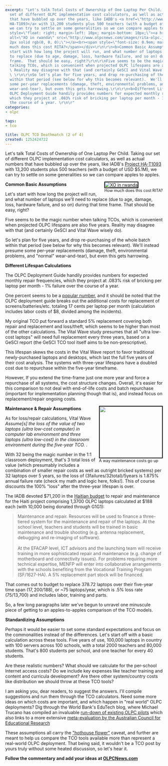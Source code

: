 ```yaml
---
excerpt: "Let's talk Total Costs of Ownership of One Laptop Per Child.  Taking our
  set of different OLPC implementation cost calculators, as well as actual numbers
  that have bubbled up over the years, like IADB's <a href=\"http://www.olpcnews.com/implementation/plan/cost_of_olpc_in_haiti.html\">Project
  HA-T1093</a> with 13,200 students plus 500 teachers (with a budget of USD $5.1M),
  we can try to settle on some generalities so we can compare apples to apples.  \r\n\r\n<div
  style=\"float: right; margin-left: 10px; margin-bottom: 10px;\"><a href=\"http://www.flickr.com/photos/42925588@N00/3060190008\"><img
  alt=\"XO in rwanda\" src=\"http://www.olpcnews.com/images/rita-olpc.jpg\" style=\"border:
  2px solid rgb(0, 0, 0);\"></a><br><span style=\"font-size: 0.9em; margin-top: 0px;\">How
  much does this cost RITA?</span></div>\r\n\r\n<b>Common Basic Assumptions</b>\r\n\r\nLet's
  start with how long the project will run, and what number of laptops we'll need
  to replace (due to age, damage, loss, hardware failure, and so on) during that time
  frame.  That should be easy, right?\r\n\r\nFive seems to be the magic number when
  talking TCOs, which is convenient when projected OLPC lifespans are also five years.
  \ Reality may disagree with that (and certainly GeSCI and Vital Wave wisely do).
  \ \r\n\r\nSo let's plan for five years, and drop re-purchasing of the whole batch
  within that period (see below for why this becomes relevant).  We'll instead presume
  some per-year replacements (damage, theft, environmental problems, and \"normal\"
  wear-and-tear), but even this gets harrowing.\r\n\r\n<b>Different Lifespan Calculations</b>\r\n\r\nThe
  OLPC Deployment Guide handily provides numbers for expected monthly repair frequencies,
  which they project at .083% risk of bricking per laptop per month - 1% failure over
  the course of a year. \r\n\r"
categories:
- olpc

tags:
- tco

title: OLPC TCO Deathmatch (2 of 4)
created: 1252424722
---
```

Let's talk Total Costs of Ownership of One Laptop Per Child.  Taking our set of different OLPC implementation cost calculators, as well as actual numbers that have bubbled up over the years, like IADB's <a href="http://www.olpcnews.com/implementation/plan/cost_of_olpc_in_haiti.html">Project HA-T1093</a> with 13,200 students plus 500 teachers (with a budget of USD $5.1M), we can try to settle on some generalities so we can compare apples to apples.  

<div style="float: right; margin-left: 10px; margin-bottom: 10px;"><a href="http://www.flickr.com/photos/42925588@N00/3060190008"><img alt="XO in rwanda" src="http://www.olpcnews.com/images/rita-olpc.jpg" style="border: 2px solid rgb(0, 0, 0);"></a><br><span style="font-size: 0.9em; margin-top: 0px;">How much does this cost RITA?</span></div>

<b>Common Basic Assumptions</b>

Let's start with how long the project will run, and what number of laptops we'll need to replace (due to age, damage, loss, hardware failure, and so on) during that time frame.  That should be easy, right?

Five seems to be the magic number when talking TCOs, which is convenient when projected OLPC lifespans are also five years.  Reality may disagree with that (and certainly GeSCI and Vital Wave wisely do).  

So let's plan for five years, and drop re-purchasing of the whole batch within that period (see below for why this becomes relevant).  We'll instead presume some per-year replacements (damage, theft, environmental problems, and "normal" wear-and-tear), but even this gets harrowing.

<b>Different Lifespan Calculations</b>

The OLPC Deployment Guide handily provides numbers for expected monthly repair frequencies, which they project at .083% risk of bricking per laptop per month - 1% failure over the course of a year. 

One percent seems to be a <a href="http://www.olpcnews.com/implementation/maintenance/no_spare_parts_distr.html">popular number</a>, and it should be noted that the OLPC deployment guide breaks out the  additional costs for replacement of screens/batteries/etc. totaling 17 cents per laptop per month (calculation includes labor costs of $8, divided among the incidents).  

My original TCO put forward a standard 5% replacement covering both repair and replacement and loss/theft, which seems to be higher than most of the other calculations. The Vital Wave study presumes that all "ultra low-cost laptops" will need full replacement every three years, based on a GeSCI report (the GeSCI TCO tool itself aims to be non-prescriptive).  

This lifespan skews the costs in the Vital Wave report to favor traditional newly-purchased laptops and desktops, which last the full five years of their cost analysis. The systems with three-year lifespans have a doubled cost due to repurchase within the five-year timeframe.  

However, If you extend the time-frame just one more year and force a repurchase of all systems, the cost structure changes.  Overall, it's easier for this comparison to not deal with end-of-life costs and batch repurchase (important for implementation planning though that is),  and instead focus on replacement/repair ongoing costs.

<div style="float: right; margin-left: 10px; margin-bottom: 10px;"><a href="http://www.flickr.com/photos/dcmetroblogger/2552881529/in/set-72157594232448993/"><img src="http://www.olpcnews.com/images/almost_1.jpg" width=200 height=164 style="border: 2px solid rgb(0, 0, 0);"></a><br><span style="font-size: 0.9em; margin-top: 0px;">A way maintenance costs go up</span></div>

<B>Maintenance & Repair Assumptions</b>

As for loss/repair calculations, Vital Wave <cite>Assume[s] the loss of the value of two laptops (ultra low-cost computer) in computer lab environment and three laptops (ultra low-cost) in the classroom environment during the five-year TCO. </cite>.  

With 32 being the magic number in the 1:1 classroom deployment, that's 3 total loss of value (which presumably includes a combination of smaller repair costs as well as outright bricked systems) per 32 laptops over 5 years, so the loss of (3failures/32total)/5years is 1.875% annual failure rate (check my math and logic here, folks!).  This of course discounts the 100% "loss" after the three-year lifespan is over.

The IADB devoted $71,200 in the <a href="http://www.olpcnews.com/implementation/plan/cost_of_olpc_in_haiti.html">Haitian budget</a> to repair and maintenance for the Haiti project comprising 1,3700 OLPC laptops calculated at $188 each (with 10,000 being donated through G1G1):

<blockquote>Maintenance and repair. Resources will be used to finance a three-tiered system for the maintenance and repair of the laptops. At the school level, teachers and students will be trained in basic maintenance and trouble shooting (e.g. antenna replacement, debugging and re-imaging of software). <br><br>At the EFACAP level, ICT advisors and the launching team will receive training in more sophisticated repair and maintenance (e.g. change of motherboard and connectivity issues). For problems requiring more technical expertise, MENFP will enter into collaborative arrangements with the schools benefiting from the Vocational Training Program (SF/1627-HA). A 5% replacement part stock will be financed.</blockquote>

That comes out to budget to replace 378.72 laptops over their five-year time span ($17,200/$188), or ~75 laptops/year, which is .5% loss rate (75/13,700) and includes labor, training and parts.

So, a few long paragraphs later we've begun to unravel one minuscule piece of getting to an apples-to-apples comparison of the TCO models.

<b>Standardizing Assumptions</b>

Perhaps it would be easier to set some standard expectations and focus on the commonalities instead of the differences.  Let's start off with a basic calculation across these tools.  Five years of use, 100,000 laptops in country with 100 servers across 100 schools, with a total 2000 teachers and 80,000 students.  That's 800 students per school, and one teacher for every 40 students.

Are these realistic numbers?  What should we calculate for the per-school Internet access costs?  Do we include key expenses like teacher training and content and curricula development?  Are there other system/country costs like distribution we should throw at these TCO tools?

I am asking you, dear readers, to suggest the answers.  I'll compile suggestions and run them through the TCO calculators.  Need some more ideas on which costs are important, and which happen in "real world" OLPC deployments?  Dig through the World Bank's EduTech blog, where Michael Trucano has compiled an invaluable <a href="http://blogs.worldbank.org/edutech/what-have-we-learned-from-olpc-pilots-to-date">run-down of existing OLPC pilots</a> which also links to a more extensive <a href="http://www.scribd.com/doc/12729094/Evaluation-of-OLPC-Programs-Globally-a-Literature-Review">meta-evaluation by the Australian Council for Educational Research</a>

These assumptions all carry the <a href="http://blogs.worldbank.org/edutech/what-have-we-learned-from-olpc-pilots-to-date">"hothouse flower"</a> caveat, and further are meant to help us compare the TCO tools available more than represent a real-world OLPC deployment.  That being said, it wouldn't be a TCO post by yours truly without some heated discussion, so let's hear it.  

<strong>Follow the commentary and add your ideas at <a href="http://tinyurl.com/olpctcos">OLPCNews.com</a></strong>
